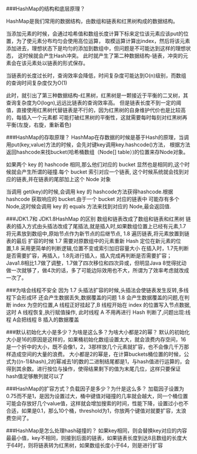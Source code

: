 ###HashMap的结构和底层原理？

HashMap是我们常用的数据结构，由数组和链表和红黑树构成的数据结构。

当添加元素的时候，会通过哈希值和数组长度计算下标来定位该元素应该put的位置，为了使元素分布均匀会使用高位运算，
取模运算计算出index，然后将该元素添加进去，理想状态下是均匀的添加到数组中，但问题是不可能达到这样的理想状态，
这时候就会产生Hash冲突。
此时就产生了第二种数据结构-链表，冲突的元素会在该元素处以链表的形式保存。

当链表的长度过长时，查询效率会降低，时间复杂度可能达到O(n)级别，而数组的查询时间复杂度仅为O(1)

此时，就引出了第三种数据结构-红黑树，红黑树是一颗接近于平衡的二叉树，其查询复杂度为O(logn),远远比链表的查询效率高。
但是链表长度不到一定的阈值，直接使用红黑树代替链表是不行的，因为红黑树的自身维护代价也是比较高的，每插入一个元素都
可能打破红黑树的平衡性，这就需要每时每刻对红黑树再平衡(左旋，右旋，重新着色)


###HashMap的存取原理？
HashMap在存数据的时候是基于Hash的原理，当调用put(key,value)方法的时候，会先对键key调用key.hashcode()方法，
根据方法返回hashcode来找bucket(哈希桶数组（Node[] table）)的位置来存Node对象。

如果两个 key 的 hashcode 相同,那么他们对应的 bucket 显然也是相同的,这个时候就会产生所谓的碰撞.每个 bucket 索引对应一个链表,
这个时候系统就会找到对应的链表,并在链表的尾部加上这个 Node 对象

当调用 get(key)的时候,会调用 key 的 hashcode方法获得hashcode.根据 hashcode 获取响应的 bucket.由于一个 bucket 对应的链表中
可能存有多个 Node,这时候会调用 key 的 equals 方法来找到对应的 Node,最会返回值.


###JDK1.7和 JDK1.8HashMap 的区别
数组和链表改成了数组和链表和红黑树
链表的插入方式由头插法改成了尾插法,就是插入时,如果数组位置上已经有元素,1.7 将元素放到数组中,原始节点作为新节点的后继节点,
1.8 遍历链表,将元素放置到链表的最后
扩容的时候 1.7 需要对原数组中的元素重新 Hash 定位在新元素的位置,1.8 采用更简单的判断逻辑,位置不变或索引加旧容量大小
在插入时，1.7先判断是否需要扩容，再插入，1.8先进行插入，插入完成再判断是否需要扩容；
Java1.8相比1.7做了调整，1.7做了四次移位和四次异或，但明显Java 8觉得扰动做一次就够了，做4次的话，多了可能边际效用也不大，所谓为了效率考虑就改成一次了。





###为啥会线程不安全
因为 1.7 头插法扩容的时候,头插法会使链表发生反转,多线程下会形成环
还会产生数据丢失,数据覆盖的问题
1.8 会产生数据覆盖的问题,在判断 index 为空的位置,A 线程正好挂起了,B 线程开始在 index 的位置写入节点数据,这时 A 线程恢复,执行赋值操作,
此时线程 A 不用再进行 Hash 判断了,问题出现:线程 A会把线程 B 插入的数据覆盖


###默认初始化大小是多少？为啥是这么多？为啥大小都是2的幂？
默认的初始化大小是16的原因是这样的，如果桶初始化数组设置太大，就会浪费内存空间，16是一个折中的大小，既不会像1，2，3那样放几个元素就扩容，也不会像几千万那样造成空间的大量的浪费。
大小都是2的幂是，在计算buckets桶位置的时候，公式为((n-1)&hash),2的幂减去1的数的二进制结尾都是1，与hash值进行运算的，会得到其余数。进行按位与操作，使得结果剩下的值为末尾几位，这样只要保证hash值足够散列就可以了


###HashMap的扩容方式？负载因子是多少？为什是这么多？
加载因子设置为0.75而不是1，是因为设置过大，桶中键值对碰撞的几率就会越大，同一个桶位置可能会存放好几个value值，这样就会增加搜索的时间，性能下降，设置过小也不合适，如果是0.1，那么10个桶，threshold为1，你放两个键值对就要扩容，太浪费空间了。

###HashMap是怎么处理hash碰撞的？
如果key相同，则会替换key对应的内容最最小值，key不相同，则接到后面的链表，如果链表长度到达8且数组的长度大于64时，则将链表转为红黑树，如果数组长度小于64，则是进行扩容